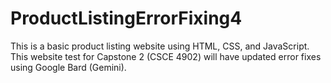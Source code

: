 # ProductListingErrorFixing4
This is a basic product listing website using HTML, CSS, and JavaScript. This website test for Capstone 2 (CSCE 4902) will have updated error fixes using Google Bard (Gemini).
